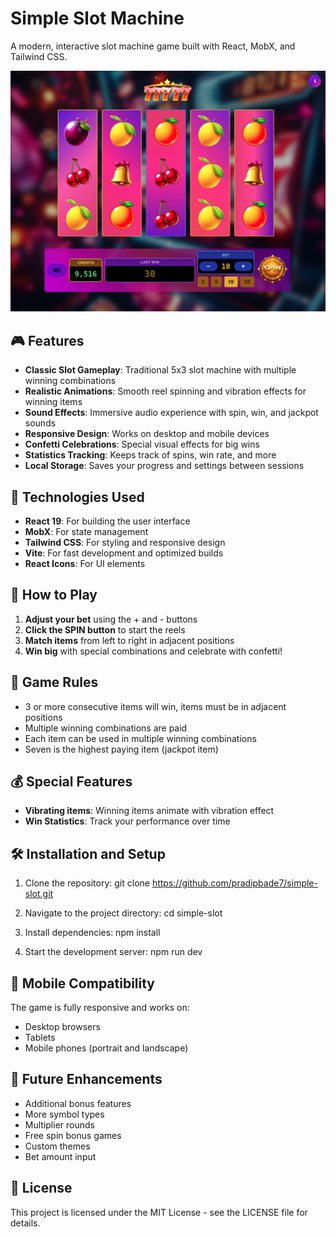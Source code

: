 # Simple Slot Machine

A modern, interactive slot machine game built with React, MobX, and Tailwind CSS.

![Game Screenshot](./public/screenshot.png)

## 🎮 Features

- **Classic Slot Gameplay**: Traditional 5x3 slot machine with multiple winning combinations
- **Realistic Animations**: Smooth reel spinning and vibration effects for winning items
- **Sound Effects**: Immersive audio experience with spin, win, and jackpot sounds
- **Responsive Design**: Works on desktop and mobile devices
- **Confetti Celebrations**: Special visual effects for big wins
- **Statistics Tracking**: Keeps track of spins, win rate, and more
- **Local Storage**: Saves your progress and settings between sessions

## 🚀 Technologies Used

- **React 19**: For building the user interface
- **MobX**: For state management
- **Tailwind CSS**: For styling and responsive design
- **Vite**: For fast development and optimized builds
- **React Icons**: For UI elements

## 🎲 How to Play

1. **Adjust your bet** using the + and - buttons
2. **Click the SPIN button** to start the reels
3. **Match items** from left to right in adjacent positions
4. **Win big** with special combinations and celebrate with confetti!

## 🎯 Game Rules

- 3 or more consecutive items will win, items must be in adjacent positions
- Multiple winning combinations are paid
- Each item can be used in multiple winning combinations
- Seven is the highest paying item (jackpot item)

## 💰 Special Features

- **Vibrating items**: Winning items animate with vibration effect
- **Win Statistics**: Track your performance over time

## 🛠️ Installation and Setup

1. Clone the repository:
git clone https://github.com/pradipbade7/simple-slot.git

2. Navigate to the project directory:
cd simple-slot

3. Install dependencies:
npm install

4. Start the development server:
npm run dev 



## 📱 Mobile Compatibility

The game is fully responsive and works on:
- Desktop browsers
- Tablets
- Mobile phones (portrait and landscape)

## 🔮 Future Enhancements

- Additional bonus features
- More symbol types
- Multiplier rounds
- Free spin bonus games
- Custom themes
- Bet amount input

## 📄 License

This project is licensed under the MIT License - see the LICENSE file for details.

